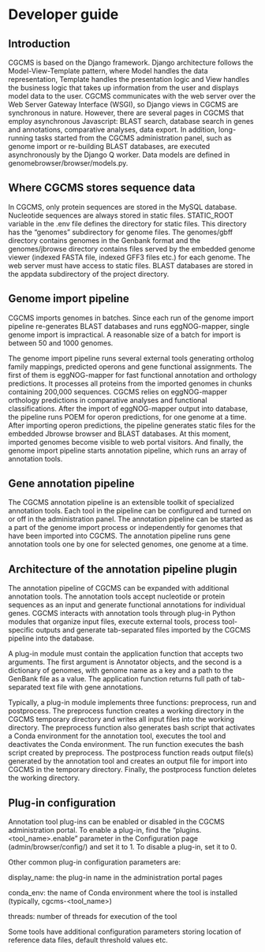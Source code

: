 # Developer guide

## Introduction

CGCMS is based on the Django framework. Django architecture follows the Model-View-Template pattern, where Model handles the data representation, Template handles the presentation logic and View handles the business logic that takes up information from the user and displays model data to the user. CGCMS communicates with the web server over the Web Server Gateway Interface (WSGI), so Django views in CGCMS are synchronous in nature. However, there are several pages in CGCMS that employ asynchronous Javascript: BLAST search, database search in genes and annotations, comparative analyses, data export. In addition, long-running tasks started from the CGCMS administration panel, such as genome import or re-building BLAST databases, are executed asynchronously by the Django Q worker. Data models are defined in genomebrowser/browser/models.py.

## Where CGCMS stores sequence data

In CGCMS, only protein sequences are stored in the MySQL database. Nucleotide sequences are always stored in static files. STATIC_ROOT variable in the .env file defines the directory for static files. This directory has the “genomes” subdirectory for genome files. The genomes/gbff directory contains genomes in the Genbank format and the genomes/jbrowse directory contains files served by the embedded genome viewer (indexed FASTA file, indexed GFF3 files etc.) for each genome. The web server must have access to static files. BLAST databases are stored in the appdata subdirectory of the project directory. 

## Genome import pipeline

CGCMS imports genomes in batches. Since each run of the genome import pipeline re-generates BLAST databases and runs eggNOG-mapper, single genome import is impractical. A reasonable size of a batch for import is between 50 and 1000 genomes. 

The genome import pipeline runs several external tools generating ortholog family mappings, predicted operons and gene functional assignments. The first of them is eggNOG-mapper for fast functional annotation and orthology predictions. It processes all proteins from the imported genomes in chunks containing 200,000 sequences. CGCMS relies on eggNOG-mapper orthology predictions in comparative analyses and functional classifications. After the import of eggNOG-mapper output into database, the pipeline runs POEM for operon predictions, for one genome at a time. After importing operon predictions, the pipeline generates static files for the embedded Jbrowse browser and BLAST databases. At this moment, imported genomes become visible to web portal visitors. And finally, the genome import pipeline starts annotation pipeline, which runs an array of annotation tools.

## Gene annotation pipeline

The CGCMS annotation pipeline is an extensible toolkit of specialized annotation tools. Each tool in the pipeline can be configured and turned on or off in the administration panel. The annotation pipeline can be started as a part of the genome import process or independently for genomes that have been imported into CGCMS. The annotation pipeline runs gene annotation tools one by one for selected genomes, one genome at a time. 

## Architecture of the annotation pipeline plugin

The annotation pipeline of CGCMS can be expanded with additional annotation tools. The annotation tools accept nucleotide or protein sequences as an input and generate functional annotations for individual genes. CGCMS interacts with annotation tools through plug-in Python modules that organize input files, execute external tools, process tool-specific outputs and generate tab-separated files imported by the CGCMS pipeline into the database.

A plug-in module must contain the application function that accepts two arguments. The first argument is Annotator objects, and the second is a dictionary of genomes, with genome name as a key and a path to the GenBank file as a value. The application function returns full path of tab-separated text file with gene annotations.

Typically, a plug-in module implements three functions: preprocess, run and postprocess. The preprocess function creates a working directory in the CGCMS temporary directory and writes all input files into the working directory. The preprocess function also generates bash script that activates a Conda environment for the annotation tool, executes the tool and deactivates the Conda environment. The run function executes the bash script created by preprocess. The postprocess function reads output file(s) generated by the annotation tool and creates an output file for import into CGCMS in the temporary directory. Finally, the postprocess function deletes the working directory. 

## Plug-in configuration

Annotation tool plug-ins can be enabled or disabled in the CGCMS administration portal. To enable a plug-in, find the “plugins.<tool_name>.enable” parameter in the Configuration page (admin/browser/config/) and set it to 1. To disable a plug-in, set it to 0.

Other common plug-in configuration parameters are:

display_name: the plug-in name in the administration portal pages

conda_env: the name of Conda environment where the tool is installed (typically, cgcms-<tool_name>)

threads: number of threads for execution of the tool

Some tools have additional configuration parameters storing location of reference data files, default threshold values etc.

